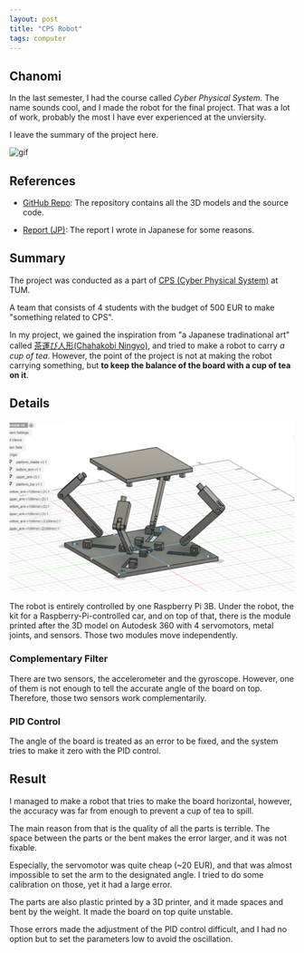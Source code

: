 ```yaml
---
layout: post
title: "CPS Robot"
tags: computer
---
```


## Chanomi

In the last semester, I had the course called *Cyber Physical System*.
The name sounds cool, and I made the robot for the final project.
That was a lot of work, probably the most I have ever experienced at the unviersity.

I leave the summary of the project here.

![gif](/assets/cps-robot/robot.gif)

## References

- [GitHub Repo](https://github.com/taiki-okano/eChanomi): The repository contains all the 3D models and the source code.

- [Report (JP)](/assets/cps-robot/report-jp.pdf): The report I wrote in Japanese for some reasons.

## Summary

The project was conducted as a part of [CPS (Cyber Physical System)](https://campus.tum.de/tumonline/ee/ui/ca2/app/desktop/#/pl/ui/$ctx/WBMODHB.wbShowMHBReadOnly?$ctx=design=ca2;header=max;lang=en&pKnotenNr=3038801&pOrgNr=1) at TUM.

A team that consists of 4 students with the budget of 500 EUR to make "something related to CPS".

In my project, we gained the inspiration from "a Japanese tradinational art" called [茶運び人形(Chahakobi Ningyo)](https://www.kitchenstudiofactory.com/rework-project/chahakobi-ningyo-japanese-tea-serving-automaton), and tried to make a robot to carry *a cup of tea*.
However, the point of the project is not at making the robot carrying something, but **to keep the balance of the board with a cup of tea on it**.

## Details

![image](/assets/cps-robot/3d_model.png)

The robot is entirely controlled by one Raspberry Pi 3B.
Under the robot, the kit for a Raspberry-Pi-controlled car, and on top of that, there is the module printed after the 3D model on Autodesk 360 with 4 servomotors, metal joints, and sensors.
Those two modules move independently.

### Complementary Filter

There are two sensors, the accelerometer and the gyroscope. However, one of them is not enough to tell the accurate angle of the board on top.
Therefore, those two sensors work complementarily.

### PID Control

The angle of the board is treated as an error to be fixed, and the system tries to make it zero with the PID control.

## Result

I managed to make a robot that tries to make the board horizontal, however, the accuracy was far from enough to prevent a cup of tea to spill.

The main reason from that is the quality of all the parts is terrible.
The space between the parts or the bent makes the error larger, and it was not fixable.

Especially, the servomotor was quite cheap (~20 EUR), and that was almost impossible to set the arm to the designated angle. I tried to do some calibration on those, yet it had a large error.

The parts are also plastic printed by a 3D printer, and it made spaces and bent by the weight. It made the board on top quite unstable.

Those errors made the adjustment of the PID control difficult, and I had no option but to set the parameters low to avoid the oscillation.
